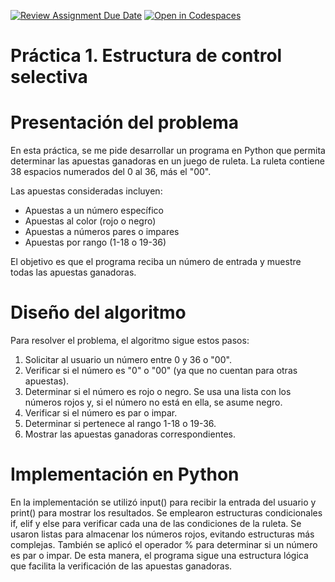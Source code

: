 [![Review Assignment Due Date](https://classroom.github.com/assets/deadline-readme-button-22041afd0340ce965d47ae6ef1cefeee28c7c493a6346c4f15d667ab976d596c.svg)](https://classroom.github.com/a/rMafNWiN)
[![Open in Codespaces](https://classroom.github.com/assets/launch-codespace-2972f46106e565e64193e422d61a12cf1da4916b45550586e14ef0a7c637dd04.svg)](https://classroom.github.com/open-in-codespaces?assignment_repo_id=18553515)
# Práctica 1. Estructura de control selectiva


# Presentación del problema  
En esta práctica, se me pide desarrollar un programa en Python que permita determinar las apuestas ganadoras en un juego de ruleta.
La ruleta contiene 38 espacios numerados del 0 al 36, más el "00".  

Las apuestas consideradas incluyen:  
- Apuestas a un número específico  
- Apuestas al color (rojo o negro)  
- Apuestas a números pares o impares  
- Apuestas por rango (1-18 o 19-36)  

El objetivo es que el programa reciba un número de entrada y muestre todas las apuestas ganadoras.

# Diseño del algoritmo  
Para resolver el problema, el algoritmo sigue estos pasos:  
1. Solicitar al usuario un número entre 0 y 36 o "00".  
2. Verificar si el número es "0" o "00" (ya que no cuentan para otras apuestas).  
3. Determinar si el número es rojo o negro. Se usa una lista con los números rojos y, si el número no está en ella, se asume negro. 
4. Verificar si el número es par o impar.  
5. Determinar si pertenece al rango 1-18 o 19-36.  
6. Mostrar las apuestas ganadoras correspondientes.  

# Implementación en Python  
En la implementación se utilizó input() para recibir la entrada del usuario y print() para mostrar los resultados. Se emplearon 
estructuras condicionales if, elif y else para verificar cada una de las condiciones de la ruleta. Se usaron listas para almacenar 
los números rojos, evitando estructuras más complejas. También se aplicó el operador % para determinar si un número es par o impar. 
De esta manera, el programa sigue una estructura lógica que facilita la verificación de las apuestas ganadoras.


